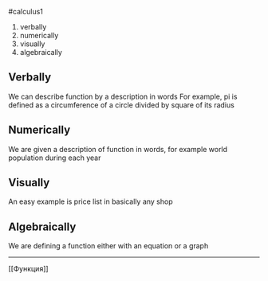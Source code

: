 #calculus1 

1. verbally 
2. numerically
3. visually
4. algebraically

## Verbally

We can describe function by a description in words
For example, pi is defined as a circumference of a circle divided by square of its radius
## Numerically

We are given a description of function in words, for example world population during each year

## Visually

An easy example is price list in basically any shop

## Algebraically 

We are defining a function either with an equation or a graph

---
[[Функция]]